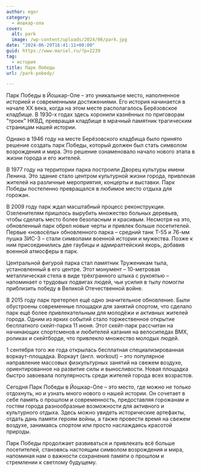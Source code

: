 ```yaml
---
author: egor
category:
  - йошкар-ола
cover:
  alt: park
  image: /wp-content/uploads/2024/06/park.jpg
date: "2024-06-29T16:41:11+00:00"
guid: https://www.mariel.ru/?p=2239
tag:
  - история
title: Парк Победы
url: /park-pobedy/

---
```

Парк Победы в Йошкар-Оле – это уникальное место, наполненное историей и современными достижениями. Его история начинается в начале ХХ века, когда на этом месте располагалось Берёзовское кладбище. В 1930-х годах здесь хоронили казнённых по приговорам "троек" НКВД, превращая кладбище в мрачный памятник трагическим страницам нашей истории.

Однако в 1946 году на месте Берёзовского кладбища было принято решение создать парк Победы, который должен был стать символом возрождения и мира. Это решение ознаменовало начало нового этапа в жизни города и его жителей.

В 1977 году на территории парка построили Дворец культуры имени Ленина. Это здание стало центром культурной жизни города, привлекая жителей на различные мероприятия, концерты и выставки. Парк Победы постепенно превращался в любимое место отдыха для горожан.

В 2009 году парк ждал масштабный процесс реконструкции. Озеленителям пришлось вырубить множество больных деревьев, чтобы сделать место более безопасным и красивым. Несмотря на это, обновленный парк обрел новые черты и привлек больше посетителей. Первые «новосёлы» обновленного парка – средний танк Т-55 и 76-мм пушка ЗИС-3 – стали символами военной истории и мужества. Позже к ним присоединились две гаубицы и адмиралтейский якорь, добавив военной атмосферы в парк.

Центральной фигурой парка стал памятник Труженикам тыла, установленный в его центре. Этот монумент – 10-метровая металлическая стела в виде трёхгранного штыка с рукоятью – напоминает о трудовых подвигах людей, чьи усилия в тылу помогли приблизить победу в Великой Отечественной войне.

В 2015 году парк претерпел ещё одно значительное обновление. Были обустроены современные площадки для занятий спортом, что сделало парк ещё более привлекательным для молодёжи и активных жителей города. Одним из ярких событий стало торжественное открытие бесплатного скейт-парка 11 июня. Этот скейт-парк рассчитан на начинающих спортсменов и любителей катания на велосипедах BMX, роликах и скейтборде, что привлекло множество молодых людей.

1 сентября того же года открылась бесплатная специализированная воркаут-площадка. Воркаут (англ. workout) – это популярное направление массовых физкультурных занятий на свежем воздухе, ориентированное на развитие силы и выносливости. Новая площадка быстро завоевала популярность среди жителей города всех возрастов.

Сегодня Парк Победы в Йошкар-Оле – это место, где можно не только отдохнуть, но и узнать много нового о нашей истории. Он сочетает в себе память о прошлом и современность, предоставляя горожанам и гостям города разнообразные возможности для активного и культурного отдыха. Здесь можно увидеть исторические артефакты, отдать дань памяти героям войны, а также провести время на свежем воздухе, занимаясь спортом или просто наслаждаясь красотой природы.

Парк Победы продолжает развиваться и привлекать всё больше посетителей, становясь настоящим символом возрождения и мира, напоминая нам о важности сохранения памяти о прошлом и стремлении к светлому будущему.
